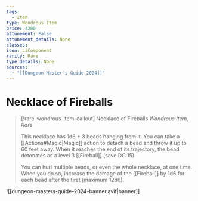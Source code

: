 ```yaml
---
tags:
  - Item
type: Wondrous Item
price: 4200
attunement: False
attunement_details: None
classes:
icon: LiComponent
rarity: Rare
type_details: None
sources: 
  - "[[Dungeon Master's Guide 2024]]"
---
```

# Necklace of Fireballs
>[!rare-wondrous-item-callout] Necklace of Fireballs
>_Wondrous Item, Rare_
>
>This necklace has 1d6 + 3 beads hanging from it. You can take a [[Actions#Magic\|Magic]] action to detach a bead and throw it up to 60 feet away. When it reaches the end of its trajectory, the bead detonates as a level 3 [[Fireball]] (save DC 15).
>
>You can hurl multiple beads, or even the whole necklace, at one time. When you do so, increase the damage of the [[Fireball]] by 1d6 for each bead after the first (maximum 12d6).
>


![[dungeon-masters-guide-2024-banner.avif|banner]]